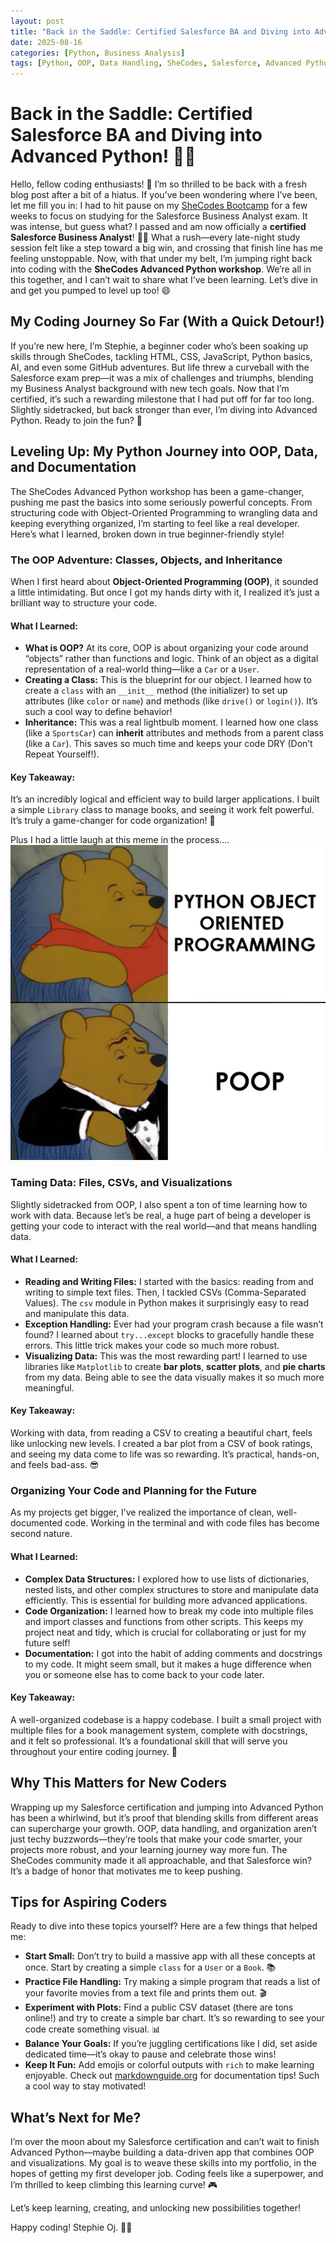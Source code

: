 ```yaml
---
layout: post
title: "Back in the Saddle: Certified Salesforce BA and Diving into Advanced Python! 🚀🐍"
date: 2025-08-16
categories: [Python, Business Analysis]
tags: [Python, OOP, Data Handling, SheCodes, Salesforce, Advanced Python, Data Visualisation]
---
```


# Back in the Saddle: Certified Salesforce BA and Diving into Advanced Python! 🚀🐍

Hello, fellow coding enthusiasts! 👋 I’m so thrilled to be back with a fresh blog post after a bit of a hiatus. If you’ve been wondering where I’ve been, let me fill you in: I had to hit pause on my [SheCodes Bootcamp](https://www.shecodes.io/workshops#features) for a few weeks to focus on studying for the Salesforce Business Analyst exam. It was intense, but guess what? I passed and am now officially a **certified Salesforce Business Analyst**! 🎉📜 What a rush—every late-night study session felt like a step toward a big win, and crossing that finish line has me feeling unstoppable. Now, with that under my belt, I’m jumping right back into coding with the **SheCodes Advanced Python workshop**. We’re all in this together, and I can’t wait to share what I’ve been learning. Let’s dive in and get you pumped to level up too! 😄

## My Coding Journey So Far (With a Quick Detour!)

If you’re new here, I’m Stephie, a beginner coder who’s been soaking up skills through SheCodes, tackling HTML, CSS, JavaScript, Python basics, AI, and even some GitHub adventures. But life threw a curveball with the Salesforce exam prep—it was a mix of challenges and triumphs, blending my Business Analyst background with new tech goals. Now that I’m certified, it’s such a rewarding milestone that I had put off for far too long. Slightly sidetracked, but back stronger than ever, I’m diving into Advanced Python. Ready to join the fun? 🚀

## Leveling Up: My Python Journey into OOP, Data, and Documentation

The SheCodes Advanced Python workshop has been a game-changer, pushing me past the basics into some seriously powerful concepts. From structuring code with Object-Oriented Programming to wrangling data and keeping everything organized, I’m starting to feel like a real developer. Here’s what I learned, broken down in true beginner-friendly style!

### The OOP Adventure: Classes, Objects, and Inheritance

When I first heard about **Object-Oriented Programming (OOP)**, it sounded a little intimidating. But once I got my hands dirty with it, I realized it’s just a brilliant way to structure your code. 

#### What I Learned:
- **What is OOP?** At its core, OOP is about organizing your code around “objects” rather than functions and logic. Think of an object as a digital representation of a real-world thing—like a `Car` or a `User`.
- **Creating a Class:** This is the blueprint for our object. I learned how to create a `class` with an `__init__` method (the initializer) to set up attributes (like `color` or `name`) and methods (like `drive()` or `login()`). It’s such a cool way to define behavior!
- **Inheritance:** This was a real lightbulb moment. I learned how one class (like a `SportsCar`) can **inherit** attributes and methods from a parent class (like a `Car`). This saves so much time and keeps your code DRY (Don’t Repeat Yourself!).

#### Key Takeaway:
It’s an incredibly logical and efficient way to build larger applications. I built a simple `Library` class to manage books, and seeing it work felt powerful. It’s truly a game-changer for code organization! 🌟

Plus I had a little laugh at this meme in the process....
![Python Object Oriented Programming ](/assets/img/poop_meme.png)

### Taming Data: Files, CSVs, and Visualizations

Slightly sidetracked from OOP, I also spent a ton of time learning how to work with data. Because let’s be real, a huge part of being a developer is getting your code to interact with the real world—and that means handling data.

#### What I Learned:
- **Reading and Writing Files:** I started with the basics: reading from and writing to simple text files. Then, I tackled CSVs (Comma-Separated Values). The `csv` module in Python makes it surprisingly easy to read and manipulate this data.
- **Exception Handling:** Ever had your program crash because a file wasn’t found? I learned about `try...except` blocks to gracefully handle these errors. This little trick makes your code so much more robust.
- **Visualizing Data:** This was the most rewarding part! I learned to use libraries like `Matplotlib` to create **bar plots**, **scatter plots**, and **pie charts** from my data. Being able to see the data visually makes it so much more meaningful.

#### Key Takeaway:
Working with data, from reading a CSV to creating a beautiful chart, feels like unlocking new levels. I created a bar plot from a CSV of book ratings, and seeing my data come to life was so rewarding. It’s practical, hands-on, and feels bad-ass. 😎

### Organizing Your Code and Planning for the Future

As my projects get bigger, I’ve realized the importance of clean, well-documented code. Working in the terminal and with code files has become second nature.

#### What I Learned:
- **Complex Data Structures:** I explored how to use lists of dictionaries, nested lists, and other complex structures to store and manipulate data efficiently. This is essential for building more advanced applications.
- **Code Organization:** I learned how to break my code into multiple files and import classes and functions from other scripts. This keeps my project neat and tidy, which is crucial for collaborating or just for my future self!
- **Documentation:** I got into the habit of adding comments and docstrings to my code. It might seem small, but it makes a huge difference when you or someone else has to come back to your code later.

#### Key Takeaway:
A well-organized codebase is a happy codebase. I built a small project with multiple files for a book management system, complete with docstrings, and it felt so professional. It’s a foundational skill that will serve you throughout your entire coding journey. 🙌

## Why This Matters for New Coders

Wrapping up my Salesforce certification and jumping into Advanced Python has been a whirlwind, but it’s proof that blending skills from different areas can supercharge your growth. OOP, data handling, and organization aren’t just techy buzzwords—they’re tools that make your code smarter, your projects more robust, and your learning journey way more fun. The SheCodes community made it all approachable, and that Salesforce win? It’s a badge of honor that motivates me to keep pushing. 

## Tips for Aspiring Coders

Ready to dive into these topics yourself? Here are a few things that helped me:
- **Start Small:** Don’t try to build a massive app with all these concepts at once. Start by creating a simple `class` for a `User` or a `Book`. 📚
- **Practice File Handling:** Try making a simple program that reads a list of your favorite movies from a text file and prints them out. 🎬
- **Experiment with Plots:** Find a public CSV dataset (there are tons online!) and try to create a simple bar chart. It’s so rewarding to see your code create something visual. 📊
- **Balance Your Goals:** If you’re juggling certifications like I did, set aside dedicated time—it’s okay to pause and celebrate those wins!
- **Keep It Fun:** Add emojis or colorful outputs with `rich` to make learning enjoyable. Check out [markdownguide.org](https://markdownguide.org/) for documentation tips! Such a cool way to stay motivated!

## What’s Next for Me?

I’m over the moon about my Salesforce certification and can’t wait to finish Advanced Python—maybe building a data-driven app that combines OOP and visualizations. My goal is to weave these skills into my portfolio, in the hopes of getting my first developer job. Coding feels like a superpower, and I’m thrilled to keep climbing this learning curve! 🎮

Let’s keep learning, creating, and unlocking new possibilities together! 

Happy coding! Stephie Oj. 🐍💖
